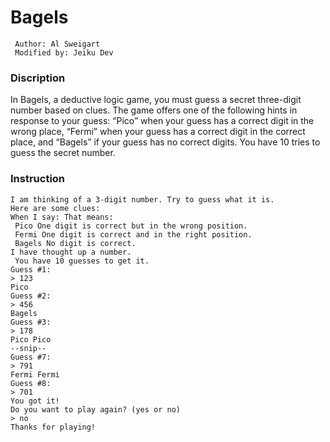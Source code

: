 # Bagels

```
 Author: Al Sweigart
 Modified by: Jeiku Dev
```

### Discription

In Bagels, a deductive logic game, you
must guess a secret three-digit number
based on clues. The game offers one of
the following hints in response to your guess:
“Pico” when your guess has a correct digit in the
wrong place, “Fermi” when your guess has a correct
digit in the correct place, and “Bagels” if your guess
has no correct digits. You have 10 tries to guess the
secret number.

### Instruction

```
I am thinking of a 3-digit number. Try to guess what it is.
Here are some clues:
When I say: That means:
 Pico One digit is correct but in the wrong position.
 Fermi One digit is correct and in the right position.
 Bagels No digit is correct.
I have thought up a number.
 You have 10 guesses to get it.
Guess #1:
> 123
Pico
Guess #2:
> 456
Bagels
Guess #3:
> 178
Pico Pico
--snip--
Guess #7:
> 791
Fermi Fermi
Guess #8:
> 701
You got it!
Do you want to play again? (yes or no)
> no
Thanks for playing!
```
